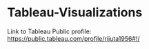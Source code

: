 # Tableau-Visualizations

Link to Tableau Public profile: https://public.tableau.com/profile/rijuta1956#!/ 

